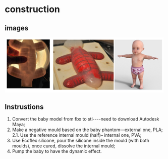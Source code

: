 # construction

## images
![fig](models.png)

## Instrustions
1. Convert the baby model from fbx to stl----need to download Autodesk Maya;
2. Make a negative mould based on the baby phantom—external one, PLA;
2.1. Use the reference internal mould (half)– internal one, PVA;
3. Use Ecoflex silicone, pour the silicone inside the mould (with both moulds), once cured, dissolve the internal mould;
4. Pump the baby to have the dynamic effect.


